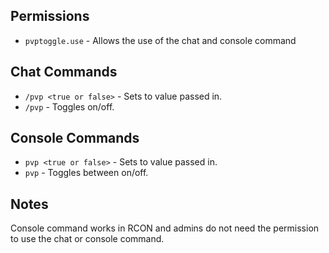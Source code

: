 ## Permissions

* `pvptoggle.use` - Allows the use of the chat and console command

## Chat Commands

* `/pvp <true or false>` - Sets to value passed in.
* `/pvp` - Toggles on/off.

## Console Commands

* `pvp <true or false>`  - Sets to value passed in.
* `pvp` - Toggles between on/off.

## Notes

Console command works in RCON and admins do not need the permission to use the chat or console command.
